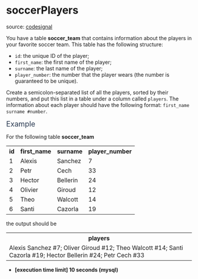 # soccerPlayers

source: [codesignal](https://app.codesignal.com/arcade/db/group-dishes-by-type/sCBZwoRFQv2TstL9m)

<p>You have a table <strong>soccer_team</strong> that contains information about the players in your favorite soccer team. This table has the following structure:</p>
<ul>
<li><code>id</code>: the unique ID of the player;</li>
<li><code>first_name</code>: the first name of the player;</li>
<li><code>surname</code>: the last name of the player;</li>
<li><code>player_number</code>: the number that the player wears (the number is guaranteed to be unique).</li>
</ul>
<p>Create a semicolon-separated list of all the players, sorted by their numbers, and put this list in a table under a column called <code>players</code>. The information about each player should have the following format: <code>first_name surname #number</code>.</p>
<p><span class="markdown--header" style="color:#2b3b52;font-size:1.4em">Example</span></p>
<p>For the following table <strong>soccer_team</strong></p>
<table>
  <tbody><tr>
    <th>id</th>
    <th>first_name</th>
    <th>surname</th>
    <th>player_number</th>
  </tr>
  <tr>
    <td>1
    </td><td>Alexis</td>
    <td>Sanchez</td>
    <td>7</td>
  </tr>
  <tr>
    <td>2
    </td><td>Petr</td>
    <td>Cech</td>
    <td>33</td>
  </tr>
  <tr>
    <td>3
    </td><td>Hector</td>
    <td>Bellerin</td>
    <td>24</td>
  </tr>
  <tr>
    <td>4
    </td><td>Olivier</td>
    <td>Giroud</td>
    <td>12</td>
  </tr>
  <tr>
    <td>5
    </td><td>Theo</td>
    <td>Walcott</td>
    <td>14</td>
  </tr>
  <tr>
    <td>6
    </td><td>Santi</td>
    <td>Cazorla</td>
    <td>19</td>
  </tr>  
</tbody></table>
<p>the output should be</p>
<table>
  <tbody><tr>
    <th>players</th>
  </tr>
  <tr>
    <td>Alexis Sanchez #7; Oliver Giroud #12; Theo Walcott #14; Santi Cazorla #19; Hector Bellerin #24; Petr Cech #33</td>
  </tr>
</tbody></table>
<ul>
<li><strong>[execution time limit] 10 seconds (mysql)</strong></li>
</ul>
